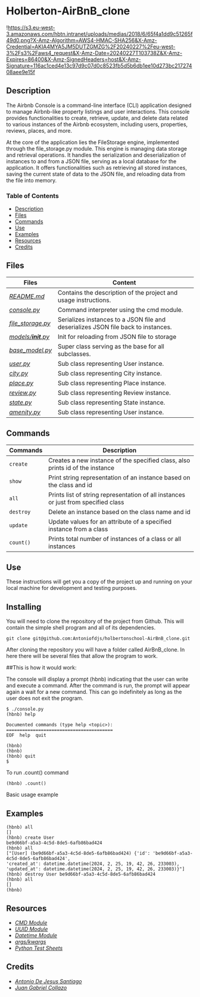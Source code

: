 # Holberton-AirBnB_clone
!https://s3.eu-west-3.amazonaws.com/hbtn.intranet/uploads/medias/2018/6/65f4a1dd9c51265f49d0.png?X-Amz-Algorithm=AWS4-HMAC-SHA256&X-Amz-Credential=AKIA4MYA5JM5DUTZGMZG%2F20240227%2Feu-west-3%2Fs3%2Faws4_request&X-Amz-Date=20240227T103738Z&X-Amz-Expires=86400&X-Amz-SignedHeaders=host&X-Amz-Signature=116ac1ced4e13c97d9c07d0c8523fb5d5b6db1ee10d273bc21727408aee9e15f

## Description
The Airbnb Console is a command-line interface (CLI) application designed to manage Airbnb-like property listings and user interactions. This console provides functionalities to create, retrieve, update, and delete data related to various instances of the Airbnb ecosystem, including users, properties, reviews, places, and more.

At the core of the application lies the FileStorage engine, implemented through the file_storage.py module. This engine is managing data storage and retrieval operations. It handles the serialization and deserialization of instances to and from a JSON file, serving as a local database for the application. It offers functionalities such as retrieving all stored instances, saving the current state of data to the JSON file, and reloading data from the file into memory.

### Table of Contents

- [Description](#description)
- [Files](#files)
- [Commands](#commands)
- [Use](#use)
- [Examples](#examples)
- [Resources](#resources)
- [Credits](#credits)
  

## Files

| Files                  | Content                                           |
|------------------------|---------------------------------------------------------|
| [*README.md*](README.md) | Contains the description of the project and usage instructions. |
| [*console.py*](console.py)| Command interpreter using the cmd module.|                      |
| [*file_storage.py*](models/engine/file_storage.py) | Serializes instances to a JSON file and deserializes JSON file back to instances.|  
| [*models/__init__.py*](models/__init__.py) | Init for reloading from JSON file to storage|
| [*base_model.py*](models/base_model.py) | Super class serving as the base for all subclasses.   |
| [*user.py*](models/user.py) | Sub class representing User instance. |
| [*city.py*](models/city.py) | Sub class representing City instance. |
| [*place.py*](models/place.py) | Sub class representing Place instance.|
| [*review.py*](models/review.py) | Sub class representing Review instance.|
| [*state.py*](models/state.py) | Sub class representing State instance.|
| [*amenity.py*](models/amenity.py) | Sub class representing User instance. |


## Commands

| Commands   | Description                                                                                           |
|-----------|-------------------------------------------------------------------------------------------------------|
| `create`| Creates a new instance of the specified class, also prints id of the instance                         |
| `show`  | Print string representation of an instance based on the class and id                                  |
| `all`   | Prints list of string representation of all instances or just from specified class                     |
| `destroy`| Delete an instance based on the class name and id                                                      |
| `update`| Update values for an attribute of a specified instance from a class                                    |
| `count()` | Prints total number of instances of a class or all instances                                           |

## Use 
These instructions will get you a copy of the project up and running on your local machine for development and testing purposes.

## Installing

You will need to clone the repository of the project from Github. This will contain the simple shell program and all of its dependencies.

```
git clone git@github.com:Antoniofdjs/holbertonschool-AirBnB_clone.git
```
After cloning the repository you will have a folder called AirBnB_clone. In here there will be several files that allow the program to work.

##This is how it would work:

The console will display a prompt (hbnb) indicating that the user can write and execute a command. After the command is run, the prompt will appear again a wait for a new command. This can go indefinitely as long as the user does not exit the program.

```
$ ./console.py
(hbnb) help

Documented commands (type help <topic>):
========================================
EOF  help  quit

(hbnb) 
(hbnb) 
(hbnb) quit
$
```

To run .count() command

```
(hbnb) .count()
```
Basic usage example


## Examples

```
(hbnb) all
[]     
(hbnb) create User
be9d66bf-a5a3-4c5d-8de5-6afb86bad424
(hbnb) all
["[User] (be9d66bf-a5a3-4c5d-8de5-6afb86bad424) {'id': 'be9d66bf-a5a3-4c5d-8de5-6afb86bad424',
'created_at': datetime.datetime(2024, 2, 25, 19, 42, 26, 233003),
'updated_at': datetime.datetime(2024, 2, 25, 19, 42, 26, 233003)}"]
(hbnb) destroy User be9d66bf-a5a3-4c5d-8de5-6afb86bad424
(hbnb) all                                               
[]     
(hbnb) 
```

## Resources

 - *[CMD Module](https://docs.python.org/3/library/cmd.html)*
- *[UUID Module](https://docs.python.org/3/library/uuid.html)*
- *[Datetime Module](https://docs.python.org/3/library/datetime.html)*
- *[args/kwargs](https://yasoob.me/2013/08/04/args-and-kwargs-in-python-explained/)*
- *[Python Test Sheets](https://www.pythonsheets.com/notes/python-tests.html)*



## Credits

 - *[Antonio De Jesus Santiago](https://github.com/Antoniofdjs)*
 - *[Juan Gabriel Collazo](https://github.com/juancollazo5)*
